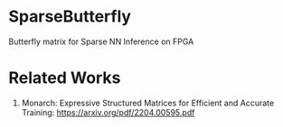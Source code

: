 # SparseButterfly
Butterfly matrix for Sparse NN Inference on FPGA

# Related Works

1. Monarch: Expressive Structured Matrices for Efficient and
Accurate Training: https://arxiv.org/pdf/2204.00595.pdf
